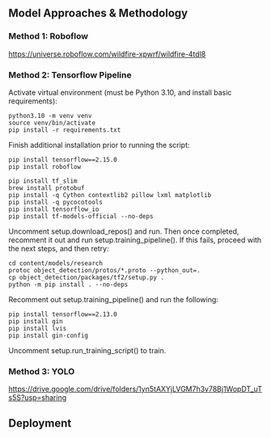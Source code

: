 ## Model Approaches & Methodology

### Method 1: Roboflow
https://universe.roboflow.com/wildfire-xpwrf/wildfire-4tdl8


### Method 2: Tensorflow Pipeline
Activate virtual environment (must be Python 3.10, and install basic requirements):
```
python3.10 -m venv venv
source venv/bin/activate
pip install -r requirements.txt
```

Finish additional installation prior to running the script:
```
pip install tensorflow==2.15.0
pip install roboflow

pip install tf_slim
brew install protobuf
pip install -q Cython contextlib2 pillow lxml matplotlib
pip install -q pycocotools
pip install tensorflow_io
pip install tf-models-official --no-deps
```

Uncomment setup.download_repos() and run.  Then once completed, recomment it out and run setup.training_pipeline().  If this fails, proceed with the next steps, and then retry:
```
cd content/models/research
protoc object_detection/protos/*.proto --python_out=.
cp object_detection/packages/tf2/setup.py .
python -m pip install . --no-deps
```

Recomment out setup.training_pipeline() and run the following:
```
pip install tensorflow==2.13.0
pip install gin
pip install lvis
pip install gin-config
```

Uncomment setup.run_training_script() to train.


### Method 3: YOLO
https://drive.google.com/drive/folders/1yn5tAXYjLVGM7h3v78Bj1WopDT_uTs5S?usp=sharing


## Deployment

